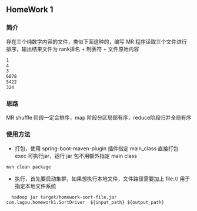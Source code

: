 ## HomeWork 1
### 简介
存在三个纯数字内容的文件，类似下面这种的，编写 MR 程序读取三个文件进行排序，输出结果文件为 rank排名 + 制表符 + 文件原始内容

```txt
1
4
3
6878
5422
324
```

### 思路
MR shuffle 阶段一定会排序，map 阶段分区局部有序，reduce阶段归并全局有序

### 使用方法
- 打包，使用 spring-boot-maven-plugin 插件指定 main_class 直接打包 exec 可执行jar，运行 jar 包不用额外指定 main class

```sh
mvn clean package
```
- 执行，首先要启动集群，如果想执行本地文件，文件路径需要加上 file:// 用于指定本地文件系统

```
  hadoop jar target/homework-sort-file.jar com.lagou.homework1.SortDriver  ${input_path} ${output_path}
```
